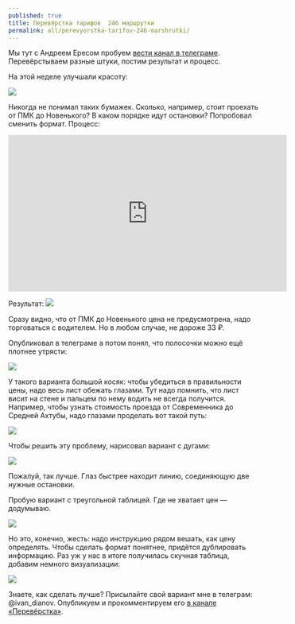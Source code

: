 ```yaml
---
published: true
title: Перевёрстка тарифов  246 маршрутки
permalink: all/perevyorstka-tarifov-246-marshrutki/
---
```



Мы тут с Андреем Ересом пробуем [вести канал в телеграме](https://t.me/redesignit). Перевёрстываем разные штуки, постим результат и процесс.

На этой неделе улучшали красоту:

![]({{site.baseurl}}/media/makeover-shuttle-src.png)

Никогда не понимал таких бумажек. Сколько, например, стоит проехать от ПМК до Новенького? В каком порядке идут остановки? Попробовал сменить формат. Процесс:

<iframe width="560" height="315" src="https://www.youtube.com/embed/4fh_qdasdWI" frameborder="0" allow="accelerometer; autoplay; encrypted-media; gyroscope; picture-in-picture" allowfullscreen></iframe>

Результат:
![]({{site.baseurl}}/media/makeover-shuttle-1.jpg)

Сразу видно, что от ПМК до Новенького цена не предусмотрена, надо торговаться с водителем. Но в любом случае, не дороже 33 ₽.

Опубликовал в телеграме а потом понял, что полосочки можно ещё плотнее утрясти:

![]({{site.baseurl}}/media/makeover-shuttle-2@3x.png)

У такого варианта большой косяк: чтобы убедиться в правильности цены, надо весь лист обежать глазами. Тут надо помнить, что лист висит на стене и пальцем по нему водить не всегда получится. Например, чтобы узнать стоимость проезда от Современника до Средней Ахтубы, надо глазами проделать вот такой путь:

![]({{site.baseurl}}/media/makeover-shuttle-2.gif)

Чтобы решить эту проблему, нарисовал вариант с дугами:

![]({{site.baseurl}}/media/makeover-shuttle-4@3x-2.png)

Пожалуй, так лучше. Глаз быстрее находит линию, соединяющую две нужные остановки.

Пробую вариант с треугольной таблицей. Где не хватает цен — додумываю.

![]({{site.baseurl}}/media/makeover-shuttle-6@3x.png)

Но это, конечно, жесть: надо инструкцию рядом вешать, как цену определять. Чтобы сделать формат понятнее, придётся дублировать информацию. Раз уж у нас в итоге получилась скучная таблица, добавим немного визуализации:

![]({{site.baseurl}}/media/makeover-shuttle-7@3x.png)

Знаете, как сделать лучше? Присылайте свой вариант мне в телеграм: @ivan_dianov. Опубликуем и прокомментируем его [в канале «Перевёрстка»](https://t.me/redesignit).
